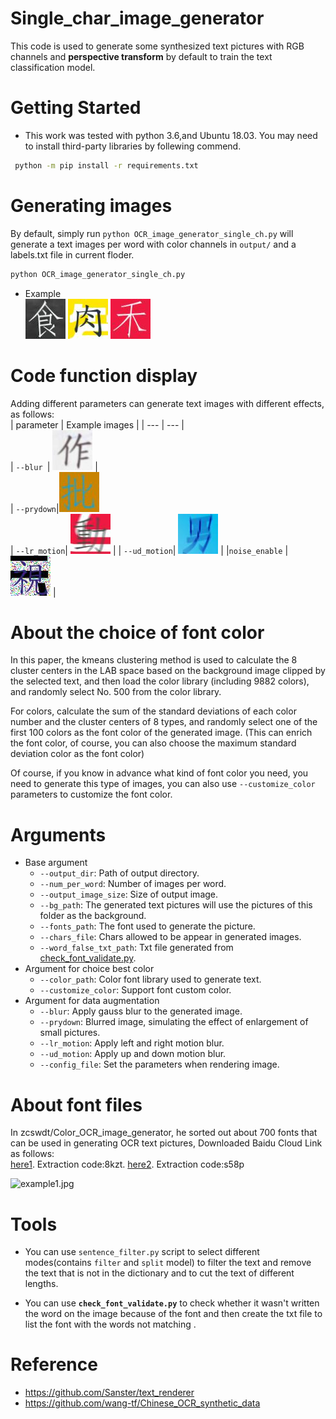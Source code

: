 # Single_char_image_generator
This code is used to generate some synthesized text pictures with RGB channels and **perspective transform** by default to train the text classification model.

# Getting Started
- This work was tested with python 3.6,and Ubuntu 18.03. You may need to install third-party libraries by follewing commend. <br>
```bash
 python -m pip install -r requirements.txt
```
# Generating images
By default, simply run `python OCR_image_generator_single_ch.py` will generate a text images per word with color channels in `output/` and a labels.txt file in current floder.<br>
```bash
python OCR_image_generator_single_ch.py
```
- Example<br>
![example1.jpg](./demo_img/1.jpg)
![example2.jpg](./demo_img/2.jpg)
![example3.jpg](./demo_img/3.jpg)

# Code function display
Adding different parameters can generate text images with different effects, as follows:<br>
| parameter  |    Example images    |
| ---         |     ---      |   
| `--blur `| <img src="./demo_img/blur.jpg" width="64" height="64" >    |  
| `--prydown`|<img src="./demo_img/prydown.jpg" width="64" height="64" >      
| `--lr_motion`| <img src="./demo_img/lr_motion.jpg" width="64" height="64" >  | 
| `--ud_motion`| <img src="./demo_img/ud_motion.jpg" width="64" height="64" >      |
|`noise_enable` | <img src="./demo_img/noise.jpg" width="64" height="64" >    | 

# About the choice of font color
In this paper, the kmeans clustering method is used to calculate the 8 cluster centers in the LAB space 
based on the background image clipped by the selected text, and then load the color library (including 9882 colors), 
and randomly select No. 500 from the color library. 

For colors, calculate the sum of the standard deviations of each color
number and the cluster centers of 8 types, and randomly select one of the first 100 colors as the font color of the generated image. 
(This can enrich the font color, of course, you can also choose the maximum standard deviation color as the font color)
 
Of course, if you know in advance what kind of font color you need, you need to generate this type of images, 
you can also use `--customize_color` parameters to customize the font color.

# Arguments
* Base argument
    * `--output_dir`: Path of output directory.
    * `--num_per_word`: Number of images per word.
    * `--output_image_size`: Size of output image.
    * `--bg_path`: The generated text pictures will use the pictures of this folder as the background.
    * `--fonts_path`: The font used to generate the picture.
    * `--chars_file`: Chars allowed to be appear in generated images.
    * `--word_false_txt_path`: Txt file generated from [check_font_validate.py](https://github.com/rachellin0105/Single_char_image_generator#tools).
* Argument for choice best color
    * `--color_path`: Color font library used to generate text.
    * `--customize_color`: Support font custom color.
* Argument for data augmentation
    * `--blur`: Apply gauss blur to the generated image.
    * `--prydown`: Blurred image, simulating the effect of enlargement of small pictures.
    * `--lr_motion`: Apply left and right motion blur.
    * `--ud_motion`: Apply up and down motion blur.
    * `--config_file`: Set the parameters when rendering image.

# About font files 
In zcswdt/Color_OCR_image_generator, he sorted out about 700 fonts that can be used in generating OCR text pictures,
Downloaded Baidu Cloud Link as follows:<br>
 [here1](https://pan.baidu.com/s/1dRp70rEVeauu9rWB7bfGZw). Extraction code:8kzt.   [here2](https://pan.baidu.com/s/1aHkYSxactHm4u5eEiqHDAA). Extraction code:s58p

![example1.jpg](./demo_image/ziti.png)

# Tools
* You can use `sentence_filter.py` script to select different modes(contains `filter` and `split` model) to 
filter the text and remove the text that is not in the dictionary and to cut the text of different lengths.

* You can use **`check_font_validate.py`** to check whether it wasn't written the word on the image because of the font 
and then create the txt file to list the font with the words not matching .

# Reference
- https://github.com/Sanster/text_renderer
- https://github.com/wang-tf/Chinese_OCR_synthetic_data


